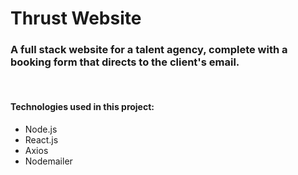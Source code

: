 <h1>Thrust Website</h1>
<h3>A full stack website for a talent agency, complete with a booking form that directs to the client's email.</h3>

<br />

<h4>Technologies used in this project:</h4>
<ul>
    <li>Node.js
    <li>React.js
    <li>Axios
    <li>Nodemailer
</ul>
